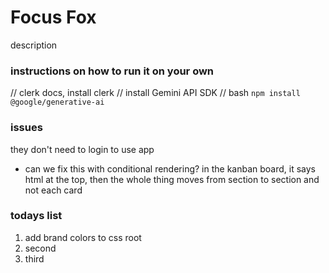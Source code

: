 # Focus Fox
description 

### instructions on how to run it on your own
// clerk docs, install clerk
// install Gemini API SDK
// bash
`npm install @google/generative-ai`

### issues
they don't need to login to use app
- can we fix this with conditional rendering?
in the kanban board, it says html at the top, then the whole thing moves from section to section and not each card 

### todays list 
1. add brand colors to css root
2. second
3. third
